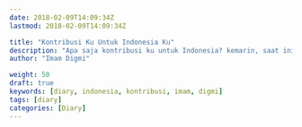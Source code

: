 ```yaml
---
date: 2018-02-09T14:09:34Z
lastmod: 2018-02-09T14:09:34Z

title: "Kontribusi Ku Untuk Indonesia Ku"
description: "Apa saja kontribusi ku untuk Indonesia? kemarin, saat ini, dan esok"
author: "Imam Digmi"

weight: 50
draft: true
keywords: [diary, indonesia, kontribusi, imam, digmi]
tags: [diary]
categories: [Diary]
---
```


<!--more-->
